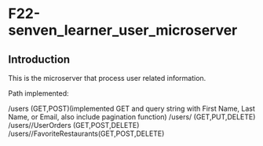 # F22-senven_learner_user_microserver

## Introduction

This is the microserver that process user related information.

Path implemented:

/users (GET,POST)(implemented GET and query string with First Name, Last Name, or Email, also include pagination function)
/users/<AccountID> (GET,PUT,DELETE)
/users/<AccountID>/UserOrders (GET,POST,DELETE)
/users/<AccountID>/FavoriteRestaurants(GET,POST,DELETE)


